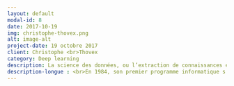```yaml
---
layout: default
modal-id: 8
date: 2017-10-19
img: christophe-thovex.png
alt: image-alt
project-date: 19 octobre 2017
client: Christophe <br>Thovex
category: Deep learning
description: La science des données, ou l’extraction de connaissances en fil d’Ariane.
description-longue : <br>En 1984, son premier programme informatique s’exécutait sur un ordinateur doté de 64 Kilo-octets de RAM (Laser 310). Depuis, Christophe Thovex est devenu analyste-programmeur expert, ingénieur systèmes d’information et docteur en Informatique décisionnelle (PhD). <br>Télématique, jeux vidéos, systèmes d’information industriels (ALSTOM, 2000-2008) l’ont conduit à prendre en charge la direction de R&D DATA2B (Rennes, Paris) après quelques années au service de la recherche académique et une petite trentaine de publications scientifiques internationales en tant que premier auteur. Il reste, à titre bénévole, scientifique associé à l’UMI CNRS 3175 (LAFMIA). <br><b>Conférence</b> <br>La science des données, ou l’extraction de connaissances en fil d’Ariane... À travers un exemple de reconstitution de données manquantes par la science des réseaux, nous découvrons que la question à laquelle nous tentions de répondre n’était finalement pas la meilleure. <br>L’intelligence artificielle devra-t-elle être émotionnelle ou ne pas être ?
---
```

